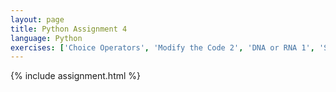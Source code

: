 ```yaml
---
layout: page
title: Python Assignment 4
language: Python
exercises: ['Choice Operators', 'Modify the Code 2', 'DNA or RNA 1', 'Shrub Volume']
---
```


{% include assignment.html %}
